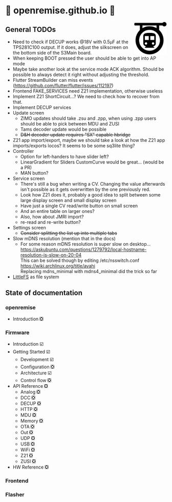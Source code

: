 # :construction: openremise.github.io :construction:

<a href="https://openremise.at">
<picture>
  <source media="(prefers-color-scheme: dark)" srcset="https://github.com/OpenRemise/.github/raw/master/data/icons/icon_dark.svg">
  <img src="https://github.com/OpenRemise/.github/raw/master/data/icons/icon_light.svg" width="20%" align="right">
</picture>
</a>

## General TODOs
- Need to check if DECUP works @18V with 0.5µF at the TPS281C100 output. If it does, adjust the silkscreen on the bottom side of the S3Main board.
- When keeping BOOT pressed the user should be able to get into AP mode
- Maybe take another look at the service mode ACK algorithm. Should be possible to always detect it right without adjusting the threshold.
- Flutter StreamBuilder can miss events (https://github.com/flutter/flutter/issues/112197)
- Frontend FAKE_SERVICES need Z21 implementation, otherwise useless
- Implement Z21 ShortCircuit...? We need to check how to recover from that.
- Implement DECUP services
- Update screen
  - ZIMO updates should take .zsu and .zpp, when using .zpp users should be able to pick between MDU and ZUSI
  - Tams decoder update would be possible
  - ~~D&H decoder update requires "SX" capable hbridge~~
- Z21 app import/export, maybe we should take a look at how the Z21 app imports/exports locos? It seems to be some sq3lite thing?
- Controller
  - Option for left-handers to have slider left?
  - LinearGradient for Sliders CustomCurve would be great... (would be a PR)
  - MAN button?
- Service screen
  - There's still a bug when writing a CV. Changing the value afterwards isn't possible as it gets overwritten by the one previously red.
  - Look how Z21 does it, probably a good idea to split between some large display screen and small display screen
  - Have just a single CV read/write button on small screen
  - And an entire table on larger ones?
  - Also, how about JMRI import?
  - re-read and re-write button?
- Settings screen
  - ~~Consider splitting the list up into multiple tabs~~
- Slow mDNS resolution (mention that in the docs)
  - For some reason mDNS resolution is super slow on desktop...  
    https://askubuntu.com/questions/1279792/local-hostname-resolution-is-slow-on-20-04  
    This can be solved though by editing /etc/nsswitch.conf  
    https://wiki.archlinux.org/title/avahi  
    Replacing mdns_minimal with mdns4_minimal did the trick so far
- [LittleFS](https://docs.espressif.com/projects/esp-idf/en/latest/esp32s3/api-guides/file-system-considerations.html) as file system

## State of documentation
### openremise
- Introduction :negative_squared_cross_mark:

### Firmware
- Introduction :ballot_box_with_check:
- Getting Started :ballot_box_with_check:
  - Development :ballot_box_with_check:
  - Configuration :negative_squared_cross_mark:
  - Architecture :ballot_box_with_check:
  - Control flow :negative_squared_cross_mark:
- API Reference :negative_squared_cross_mark:
  - Analog :negative_squared_cross_mark:
  - DCC :negative_squared_cross_mark:
  - DECUP :negative_squared_cross_mark:
  - HTTP :negative_squared_cross_mark:
  - MDU :negative_squared_cross_mark:
  - Memory :negative_squared_cross_mark:
  - OTA :negative_squared_cross_mark:
  - Out :negative_squared_cross_mark:
  - UDP :negative_squared_cross_mark:
  - USB :negative_squared_cross_mark:
  - WiFi :negative_squared_cross_mark:
  - Z21 :negative_squared_cross_mark:
  - ZUSI :negative_squared_cross_mark:
- HW Reference :negative_squared_cross_mark:

### Frontend

### Flasher